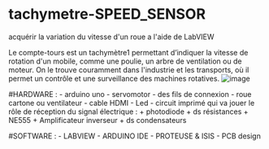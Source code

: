# tachymetre-SPEED_SENSOR
acquérir la variation du vitesse d'un roue a l'aide de LabVIEW 

Le compte-tours est un tachymètre1 permettant d’indiquer la vitesse de rotation d'un mobile, comme une poulie, un arbre de ventilation ou de moteur. On le trouve couramment dans l'industrie et les transports, où il permet un contrôle et une surveillance des machines rotatives.
![image](https://user-images.githubusercontent.com/80831555/113363668-53a2b580-9349-11eb-962f-ebb94dd35e77.png)


#HARDWARE : 
         - arduino uno 
         - servomotor 
         - des fils de connexion
         - roue cartone ou ventilateur 
         - cable HDMI 
         - Led 
         - circuit imprimé qui va jouer le rôle de réception du signal électrique : 
                                         + photodiode 
                                         + ds résistances 
                                         + NE555
                                         + Amplificateur inverseur 
                                         + ds condensateurs 



#SOFTWARE : 
        - LABVIEW 
        - ARDUINO IDE 
        - PROTEUSE & ISIS
        - PCB design 
 
                                         
